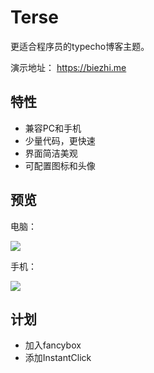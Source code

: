 # Terse

更适合程序员的typecho博客主题。

演示地址： https://biezhi.me

## 特性

* 兼容PC和手机
* 少量代码，更快速
* 界面简洁美观
* 可配置图标和头像

## 预览

电脑：

![](http://i.imgur.com/XPPVlbF.png)

手机：

![](http://i.imgur.com/31vhhJD.png)

## 计划

- 加入fancybox
- 添加InstantClick
